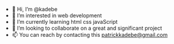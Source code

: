 - 👋 Hi, I’m @kadebe
- 👀 I’m interested in web development
- 🌱 I’m currently learning html css javaScript
- 💞️ I’m looking to collaborate on a great and significant project
- 📫 You can reach by contacting this patrickkadebe@gmail.com 

<!---
kadebe/kadebe is a ✨ special ✨ repository because its `README.md` (this file) appears on your GitHub profile.
You can click the Preview link to take a look at your changes.
--->
